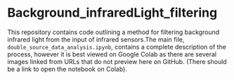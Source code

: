 # Background_infraredLight_filtering
This repository contains code outlining a method for filtering background infrared light from the input of infrared sensors.The main file, `double_source_data_analysis.ipynb`, contains a complete description of the process, however it is best viewed on Google Colab as there are several images linked from URLs that do not preview here on GitHub. (There should be a link to open the notebook on Colab).
